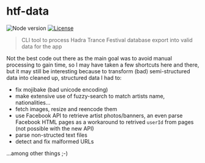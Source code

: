 # htf-data

![Node version](https://img.shields.io/badge/node-%3E%3D6.0.0-brightgreen.svg)
[![License](https://img.shields.io/badge/license-MIT-blue.svg)](LICENSE)

> CLI tool to process Hadra Trance Festival database export into valid data for the app

Not the best code out there as the main goal was to avoid manual processing to gain time,
so I may have taken a few shortcuts here and there, but it may still be interesting
because to transform (bad) semi-structured data into cleaned up, structured data I had to:

- fix mojibake (bad unicode encoding)
- make extensive use of fuzzy-search to match artists name, nationalities...
- fetch images, resize and reencode them
- use Facebook API to retrieve artist photos/banners, an even parse Facebook HTML pages as
  a workaround to retrived `userId` from pages (not possible with the new API)
- parse non-structed text files
- detect and fix malformed URLs

...among other things ;-)

